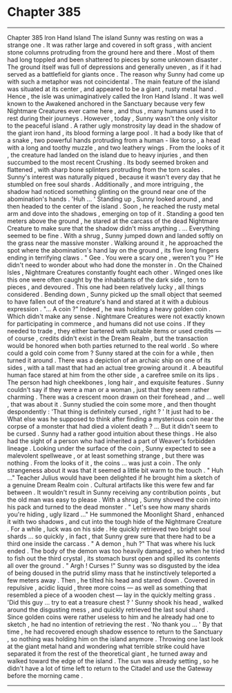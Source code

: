 
# Chapter 385


---

Chapter 385 lron Hand lsland
The island Sunny was resting on was a strange one . It was rather large and covered in soft grass , with ancient stone columns protruding from the ground here and there . Most of them had long toppled and been shattered to pieces by some unknown disaster . The ground itself was full of depressions and generally uneven , as if it had served as a battlefield for giants once .
The reason why Sunny had come up with such a metaphor was not coincidental . The main feature of the island was situated at its center , and appeared to be a giant , rusty metal hand . Hence , the isle was unimaginatively called the Iron Hand Island .
It was well known to the Awakened anchored in the Sanctuary because very few Nightmare Creatures ever came here , and thus , many humans used it to rest during their journeys .
However , today , Sunny wasn't the only visitor to the peaceful island .
A rather ugly monstrosity lay dead in the shadow of the giant iron hand , its blood forming a large pool . It had a body like that of a snake , two powerful hands protruding from a human - like torso , a head with a long and toothy muzzle , and two leathery wings .
From the looks of it , the creature had landed on the island due to heavy injuries , and then succumbed to the most recent Crushing . Its body seemed broken and flattened , with sharp bone splinters protruding from the torn scales .
Sunny's interest was naturally piqued , because it wasn't every day that he stumbled on free soul shards . Additionally , and more intriguing , the shadow had noticed something glinting on the ground near one of the abomination's hands .
'Huh … '
Standing up , Sunny looked around , and then headed to the center of the island .
Soon , he reached the rusty metal arm and dove into the shadows , emerging on top of it . Standing a good ten meters above the ground , he stared at the carcass of the dead Nightmare Creature to make sure that the shadow didn't miss anything .
… Everything seemed to be fine .
With a shrug , Sunny jumped down and landed softly on the grass near the massive monster . Walking around it , he approached the spot where the abomination's hand lay on the ground , its five long fingers ending in terrifying claws .
" Gee . You were a scary one , weren't you ?"
He didn't need to wonder about who had done the monster in . On the Chained Isles , Nightmare Creatures constantly fought each other . Winged ones like this one were often caught by the inhabitants of the dark side , torn to pieces , and devoured .
This one had been relatively lucky , all things considered .
Bending down , Sunny picked up the small object that seemed to have fallen out of the creature's hand and stared at it with a dubious expression .
"... A coin ?"
Indeed , he was holding a heavy golden coin . Which didn't make any sense .
Nightmare Creatures were not exactly known for participating in commerce , and humans did not use coins . If they needed to trade , they either bartered with suitable items or used credits — of course , credits didn't exist in the Dream Realm , but the transaction would be honored when both parties returned to the real world .
So where could a gold coin come from ?
Sunny stared at the coin for a while , then turned it around . There was a depiction of an archaic ship on one of its sides , with a tall mast that had an actual tree growing around it . A beautiful human face stared at him from the other side , a carefree smile on its lips .
The person had high cheekbones , long hair , and exquisite features . Sunny couldn't say if they were a man or a woman , just that they seem rather charming . There was a crescent moon drawn on their forehead , and … well , that was about it .
Sunny studied the coin some more , and then thought despondently :
'That thing is definitely cursed , right ? '
It just had to be . What else was he supposed to think after finding a mysterious coin near the corpse of a monster that had died a violent death ?
… But it didn't seem to be cursed .
Sunny had a rather good intuition about these things . He also had the sight of a person who had inherited a part of Weaver's forbidden lineage .
Looking under the surface of the coin , Sunny expected to see a malevolent spellweave , or at least something strange , but there was nothing .
From the looks of it , the coins … was just a coin .
The only strangeness about it was that it seemed a little bit warm to the touch .
" Huh …"
Teacher Julius would have been delighted if he brought him a sketch of a genuine Dream Realm coin . Cultural artifacts like this were few and far between . It wouldn't result in Sunny receiving any contribution points , but the old man was easy to please .
With a shrug , Sunny shoved the coin into his pack and turned to the dead monster .
" Let's see how many shards you're hiding , ugly lizard …"
He summoned the Moonlight Shard , enhanced it with two shadows , and cut into the tough hide of the Nightmare Creature . For a while , luck was on his side . He quickly retrieved two bright soul shards … so quickly , in fact , that Sunny grew sure that there had to be a third one inside the carcass .
" A demon , huh ?"
That was where his luck ended . The body of the demon was too heavily damaged , so when he tried to fish out the third crystal , its stomach burst open and spilled its contents all over the ground .
" Argh ! Curses !"
Sunny was so disgusted by the idea of being doused in the putrid slimy mass that he instinctively teleported a few meters away .
Then , he tilted his head and stared down .
Covered in repulsive , acidic liquid , three more coins — as well as something that resembled a piece of a wooden chest — lay in the quickly melting grass .
'Did this guy … try to eat a treasure chest ? '
Sunny shook his head , walked around the disgusting mess , and quickly retrieved the last soul shard .
Since golden coins were rather useless to him and he already had one to sketch , he had no intention of retrieving the rest .
'No thank you … '
By that time , he had recovered enough shadow essence to return to the Sanctuary , so nothing was holding him on the island anymore .
Throwing one last look at the giant metal hand and wondering what terrible strike could have separated it from the rest of the theoretical giant , he turned away and walked toward the edge of the island .
The sun was already setting , so he didn't have a lot of time left to return to the Citadel and use the Gateway before the morning came .

---

